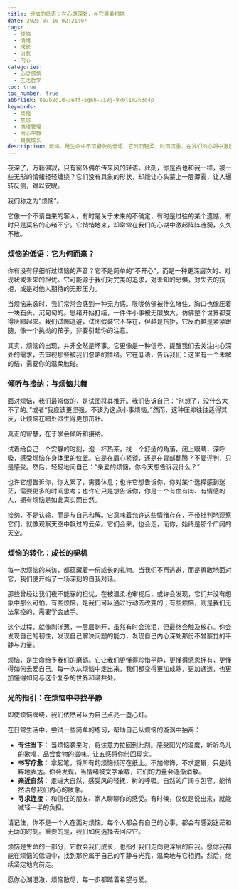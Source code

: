 ```yaml
---
title: 烦恼的低语：在心湖深处，与它温柔相拥
date: 2025-07-10 02:21:07
tags:
  - 烦恼
  - 情绪
  - 成长
  - 治愈
  - 内心
categories:
  - 心灵感悟
  - 生活哲学
toc: true
toc_number: true
abbrlink: 8a7b2c1d-3e4f-5g6h-7i8j-9k0l1m2n3o4p
keywords:
  - 烦恼
  - 焦虑
  - 情绪管理
  - 内心平静
  - 自我成长
description: 烦恼，是生命中不可避免的低语，它时而轻柔，时而沉重，在我们的心湖中激起涟漪。这篇文章将带你深入探讨烦恼的本质，学会如何温柔地接纳它，并从中汲取成长的力量，最终寻得内心的宁静与光亮。
---
```


夜深了，万籁俱寂，只有窗外偶尔传来风的轻语。此刻，你是否也和我一样，被一些无形的情绪轻轻缠绕？它们没有具象的形状，却能让心头蒙上一层薄雾，让人辗转反侧，难以安眠。

我们称之为“烦恼”。

它像一个不请自来的客人，有时是关于未来的不确定，有时是过往的某个遗憾，有时只是莫名的心绪不宁。它悄悄地来，却常常在我们的心湖中激起阵阵涟漪，久久不散。

### 烦恼的低语：它为何而来？

你有没有仔细听过烦恼的声音？它不是简单的“不开心”，而是一种更深层次的、对现状或未来的担忧。它可能源于我们对完美的追求，对未知的恐惧，对失去的抗拒，或是对他人期待的无形压力。

当烦恼来袭时，我们常常会感到一种无力感。喉咙仿佛被什么堵住，胸口也像压着一块石头，沉甸甸的。思绪开始打结，一件件小事被无限放大，仿佛整个世界都变得灰暗起来。我们试图逃避，试图假装它不存在，但越是抗拒，它反而越是紧紧跟随，像一个执拗的孩子，非要引起你的注意。

其实，烦恼的出现，并非全然是坏事。它更像是一种信号，提醒我们去关注内心深处的需求，去审视那些被我们忽略的情绪。它在低语，告诉我们：这里有一个未解的结，需要你的温柔触碰。

### 倾听与接纳：与烦恼共舞

面对烦恼，我们最常做的，是试图将其推开。我们告诉自己：“别想了，没什么大不了的。”或者“我应该更坚强，不该为这点小事烦恼。”然而，这种压抑往往适得其反，让烦恼在暗处滋生得更加茁壮。

真正的智慧，在于学会倾听和接纳。

试着给自己一个安静的时刻，泡一杯热茶，找一个舒适的角落。闭上眼睛，深呼吸，感受烦恼在身体里的位置。它是在眉心紧锁，还是在胃部翻腾？不要评判，只是感受。然后，轻轻地问自己：“亲爱的烦恼，你今天想告诉我什么？”

也许它想告诉你，你太累了，需要休息；也许它想告诉你，你对某个选择感到迷茫，需要更多的时间思考；也许它只是想告诉你，你是一个有血有肉、有情感的人，拥有烦恼是如此真实而自然。

接纳，不是认输，而是与自己和解。它意味着允许这些情绪存在，不带批判地观察它们，就像观察天空中飘过的云朵。它们会来，也会走，而你，始终是那个广阔的天空。

### 烦恼的转化：成长的契机

每一次烦恼的来访，都蕴藏着一份成长的礼物。当我们不再逃避，而是勇敢地面对它，我们便开始了一场深刻的自我对话。

那些曾经让我们夜不能寐的担忧，在被温柔地审视后，或许会发现，它们并没有想象中那么可怕。有些烦恼，是我们可以通过行动去改变的；有些烦恼，则是我们无法掌控的，需要学会放手。

这个过程，就像剥洋葱，一层层剥开，虽然有时会流泪，但最终会触及核心。你会发现自己的韧性，发现自己解决问题的能力，发现自己内心深处那份不曾察觉的平静与力量。

烦恼，是生命给予我们的磨砺。它让我们更懂得珍惜平静，更懂得感恩拥有，更懂得如何去爱自己。每一次从烦恼中走出来，我们都变得更加成熟，更加通透，也更加懂得如何与这个复杂的世界和谐共处。

### 光的指引：在烦恼中寻找平静

即使烦恼缠绕，我们依然可以为自己点亮一盏心灯。

在日常生活中，尝试一些简单的练习，帮助自己从烦恼的漩涡中抽离：

*   **专注当下：** 当烦恼袭来时，将注意力拉回到此刻。感受阳光的温度，听听鸟儿的歌唱，品尝食物的滋味。让五感将你带回现实。
*   **书写疗愈：** 拿起笔，将所有的烦恼倾泻在纸上。不加修饰，不求逻辑，只是纯粹地表达。你会发现，当情绪被文字承载，它们的力量会逐渐消散。
*   **亲近自然：** 走进大自然，感受风的轻抚，树的呼吸。自然的广阔与包容，能悄然治愈我们内心的疲惫。
*   **寻求连接：** 和信任的朋友、家人聊聊你的感受。有时候，仅仅是说出来，就能减轻一半的负担。

请记住，你不是一个人在面对烦恼。每个人都会有自己的心事，都会有感到迷茫和无助的时刻。重要的是，我们如何选择去回应它。

烦恼是生命的一部分，它教会我们成长，也指引我们走向更深层的自我。愿你我都能在烦恼的低语中，找到那份属于自己的平静与光亮，温柔地与它相拥，然后，继续坚定地向前走。

愿你心湖澄澈，烦恼散尽，每一步都踏着希望与爱。